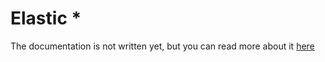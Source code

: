 # Elastic *

The documentation is not written yet, but you can read more about it [here](https://github.com/MAIF/otoroshi/tree/master/connectors/elasticsearch)
